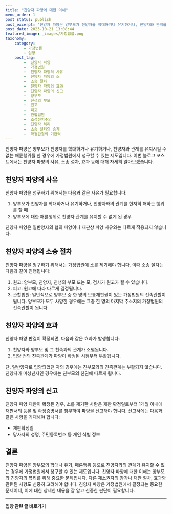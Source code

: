 ```yaml
---
title: "친양자 파양에 대한 이해"
menu_order: 1
post_status: publish
post_excerpt: '친양자 파양은 양부모가 친양자를 학대하거나 유기하거나, 친양자와 관계를 유지시킬 수 없는 패륜행위를 한 경우에 가정법원에서 청구할 수 있는 제도입니다. 이번 블로그 포스트에서는 친양자 파양의 사유, 소송 절차, 효과 등에 대해 자세히 알아보겠습니다.'
post_date: 2023-10-21 13:08:44
featured_image: _images/가정법률.png
taxonomy:
    category:
        - 가정법률
        - 입양
    post_tag:
        -  친양자 파양
        -  가정법원
        -  친양자 파양의 사유
        -  친양자 파양의 소
        -  소송 절차
        -  친양자 파양의 효과
        -  친양자 파양의 신고
        -  양부모
        -  친생의 부모
        -  원고
        -  피고
        -  관할법원
        -  조정전치주의
        -  친양자 복리
        -  소송 절차의 승계
        -  확정판결의 기판력
---
```



친양자 파양은 양부모가 친양자를 학대하거나 유기하거나, 친양자와 관계를 유지시킬 수 없는 패륜행위를 한 경우에 가정법원에서 청구할 수 있는 제도입니다. 이번 블로그 포스트에서는 친양자 파양의 사유, 소송 절차, 효과 등에 대해 자세히 알아보겠습니다.

## 친양자 파양의 사유

친양자 파양을 청구하기 위해서는 다음과 같은 사유가 필요합니다:

1. 양부모가 친양자를 학대하거나 유기하거나, 친양자와의 관계를 현저히 해하는 행위를 할 때
2. 양부모에 대한 패륜행위로 친양자 관계를 유지할 수 없게 된 경우

친양자 파양은 일반양자의 협의 파양이나 재판상 파양 사유와는 다르게 적용되지 않습니다.

## 친양자 파양의 소송 절차

친양자 파양을 청구하기 위해서는 가정법원에 소를 제기해야 합니다. 이때 소송 절차는 다음과 같이 진행됩니다:

1. 원고: 양부모, 친양자, 친생의 부모 또는 모, 검사가 원고가 될 수 있습니다.
2. 피고: 원고에 따라 다르게 결정됩니다.
3. 관할법원: 일반적으로 양부모 중 한 명의 보통재판권이 있는 가정법원의 전속관할이 됩니다. 양부모가 모두 사망한 경우에는 그중 한 명의 마지막 주소지의 가정법원의 전속관할이 됩니다.

## 친양자 파양의 효과

친양자 파양 판결이 확정되면, 다음과 같은 효과가 발생합니다:

1. 친양자와 양부모 및 그 친족과의 관계가 소멸됩니다.
2. 입양 전의 친족관계가 파양이 확정된 시점부터 부활됩니다.

단, 일반양자로 입양되었던 자의 경우에는 친부모와의 친족관계는 부활되지 않습니다. 친양자가 미성년자인 경우에는 친부모의 친권에 따르게 됩니다.

## 친양자 파양의 신고

친양자 파양 재판이 확정된 경우, 소를 제기한 사람은 재판 확정일로부터 1개월 이내에 재판서의 등본 및 확정증명서를 첨부하여 파양을 신고해야 합니다. 신고서에는 다음과 같은 사항을 기재해야 합니다:

- 재판확정일
- 당사자의 성명, 주민등록번호 등 개인 식별 정보

## 결론

친양자 파양은 양부모의 학대나 유기, 패륜행위 등으로 친양자와의 관계가 유지할 수 없는 경우에 가정법원에서 청구할 수 있는 제도입니다. 친양자 파양에 대한 이해는 양부모와 친양자의 복리를 위해 중요한 문제입니다. 다른 제소권자의 참가나 재판 절차, 효과와 관련된 사항도 신중히 고려해야 합니다. 친양자 파양은 가정법원에서 결정되는 중요한 문제이니, 이에 대한 상세한 내용을 잘 알고 신중한 판단이 필요합니다.

<!-- wp:separator -->
<hr class="wp-block-separator has-alpha-channel-opacity"/>
<!-- /wp:separator -->

<!-- wp:group {"backgroundColor":"base","layout":{"type":"constrained"}} -->
<div class="wp-block-group has-base-background-color has-background"><!-- wp:paragraph {"align":"center","fontSize":"medium"} -->
<p class="has-text-align-center has-large-font-size"><strong>입양 관련 글 바로가기</strong></p>
<!-- /wp:paragraph -->


<!-- wp:latest-posts {"categories":[{"id":1407,"count":19,"description":"","link":"https://uknowlaw.com/category/%ec%9e%85%ec%96%91/","name":"입양","slug":"입양","taxonomy":"category","parent":0,"meta":[],"_links":{"self":[{"href":"https://uknowlaw.com/wp-json/wp/v2/categories/1407"}],"collection":[{"href":"https://uknowlaw.com/wp-json/wp/v2/categories"}],"about":[{"href":"https://uknowlaw.com/wp-json/wp/v2/taxonomies/category"}],"wp:post_type":[{"href":"https://uknowlaw.com/wp-json/wp/v2/posts?categories=1407"}],"curies":[{"name":"wp","href":"https://api.w.org/{rel}","templated":true}]}}],"postsToShow":100,"excerptLength":28,"postLayout":"grid","columns":2,"featuredImageAlign":"left","featuredImageSizeSlug":"large","fontSize":18px} /--></div>
<!-- /wp:group -->
